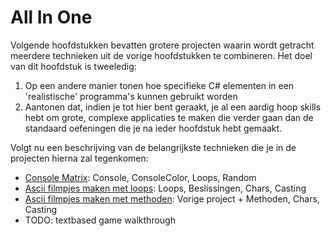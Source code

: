# All In One 

Volgende hoofdstukken bevatten grotere projecten waarin wordt getracht meerdere technieken uit de vorige hoofdstukken te combineren. Het doel van dit hoofdstuk is tweeledig:
1. Op een andere manier tonen hoe specifieke C# elementen in een 'realistische' programma's kunnen gebruikt worden
2. Aantonen dat, indien je tot hier bent geraakt, je al een aardig hoop skills hebt om grote, complexe applicaties te maken die verder gaan dan de standaard oefeningen die je na ieder hoofdstuk hebt gemaakt.

Volgt nu een beschrijving van de belangrijkste technieken die je in de projecten hierna zal tegenkomen:
* [Console Matrix](A_DEEL1_AllInOne/1_ConsoleMatrix.md): Console, ConsoleColor, Loops, Random
* [Ascii filmpjes maken met loops](A_DEEL1_AllInOne/3_AsciiMovieWithLoops.md):  Loops, Beslissingen, Chars, Casting
* [Ascii filmpjes maken met methoden](A_DEEL1_AllInOne/2_AsciiMoviesWithMethods.md): Vorige project + Methoden, Chars, Casting
* TODO: textbased game walkthrough

